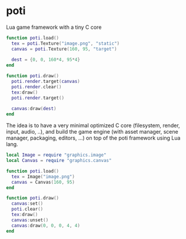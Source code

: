 # poti
Lua game framework with a tiny C core

```main.lua
function poti.load()
  tex = poti.Texture("image.png", "static")
  canvas = poti.Texture(160, 95, "target")
  
  dest = {0, 0, 160*4, 95*4}
end

function poti.draw()
  poti.render.target(canvas)
  poti.render.clear()
  tex:draw()
  poti.render.target()
  
  canvas:draw(dest)
end
```

The idea is to have a very minimal optimized C core (filesystem, render, input, audio, ..), and build the game engine (with asset manager, scene manager, packaging, editors, ...) on top of the poti framework using Lua lang.

```main.lua
local Image = require "graphics.image"
local Canvas = require "graphics.canvas"

function poti.load()
  tex = Image("image.png")
  canvas = Canvas(160, 95)
end

function poti.draw()
  canvas:set()
  poti.clear()
  tex:draw()
  canvas:unset()
  canvas:draw(0, 0, 0, 4, 4)
end
```
